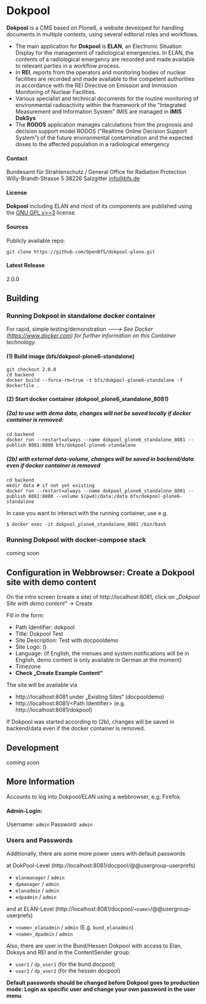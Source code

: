 # Dokpool

**Dokpool** is a CMS based on Plone6, a website developed for handling documents in multiple contexts, using several editorial roles and workflows.  
- The main application for **Dokpool** is **ELAN**, an Electronic Situation Display for the management of radiological emergencies. In ELAN, the contents of a radiological emergency are recorded and made available to relevant parties in a workflow process.  
- In **REI**, reports from the operators and monitoring bodies of nuclear facilities are recorded and made available to the competent authorities in accordance with the REI Directive on Emission and Immission Monitoring of Nuclear Facilities.  
- Various specialist and technical documents for the routine monitoring of environmental radioactivity within the framework of the "Integrated Measurement and Information System" IMIS are managed in **IMIS DokSys**
- The **RODOS** application manages calculations from the prognosis and decision support model RODOS ("Realtime Online Decision Support System") of the future environmental contamination and the expected doses to the affected population in a radiological emergency 


#### Contact

Bundesamt für Strahlenschutz / General Office for Radiation Protection
Willy-Brandt-Strasse 5
38226 Salzgitter
info@bfs.de

#### License

**Dokpool** including ELAN and most of its components are published using the [GNU GPL v>=3](http://www.gnu.org/licenses/gpl-3.0) license.

#### Sources

Publicly available repo:

```
git clone https://github.com/OpenBfS/dokpool-plone.git
```

#### Latest Release

2.0.0

## Building

### Running Dokpool in standalone docker container

For rapid, simple testing/demonstration
_---> See Docker (https://www.docker.com) for further information on this Container technology._

#### (1) Build image (bfs/dokpool-plone6-standalone)

```
git checkout 2.0.0
cd backend
docker build --force-rm=true -t bfs/dokpool-plone6-standalone -f Dockerfile .
```

#### (2) Start docker container (dokpool_plone6_standalone_8081)

##### (2a) to use with demo data, changes will not be saved locally if docker container is removed:

```
cd backend
docker run --restart=always --name dokpool_plone6_standalone_8081 --publish 8081:8080 bfs/dokpool-plone6-standalone
```

##### (2b) with external data-volume, changes will be saved in backend/data even if docker container is removed

```
cd backend
mkdir data # if not yet existing
docker run --restart=always --name dokpool_plone6_standalone_8081 --publish 8081:8080 --volume $(pwd)/data:/data bfs/dokpool-plone6-standalone
```

In case you want to interact with the running container, use e.g.

```
$ docker exec -it dokpool_plone6_standalone_8081 /bin/bash
```

### Running Dokpool with docker-compose stack

coming soon

## Configuration in Webbrowser: Create a Dokpool site with demo content

On the intro screen (create a site) of http://localhost:8081,
click on „_Dokpool Site with demo content"_ -> Create

Fill in the form:

- Path Identifier: dokpool
- Title: Dokpool Test
- Site Description: Test with docpooldemo
- Site Logo: ()
- Language: (if English, the menues and system notifications will be in English, demo content is only available in German at the moment)
- Timezone
- **Check „Create Example Content“**

The site will be available via

- http://localhost:8081 under „Existing Sites“ (docpooldemo)
- http://localhost:8081/\<Path Identifier> (e.g. http://localhost:8081/dokpool)

If Dokpool was started according to (2b), changes will be saved in backend/data even if the docker container is removed.


## Development

coming soon

## More Information

Accounts to log into Dokpool/ELAN using a webbrowser, e.g. Firefox.

#### Admin-Login:

Username: `admin`
Password: `admin`

### Users and Passwords

Additionally, there are some more power users with default passwords

at DokPool-Level (http://localhost:8081/docpool/@@usergroup-userprefs)

- `elanmanager` / `admin`
- `dpmanager` / `admin`
- `elanadmin` / `admin`
- `edpadmin` / `admin`

and at ELAN-Level (http://localhost:8081/docpool/`<name>`/@@usergroup-userprefs)

- `<name>_elanadmin` / `admin` (E.g. `bund_elanadmin`)
- `<name>_dpadmin` / `admin`

Also, there are user in the Bund/Hessen Dokpool with access to Elan, Doksys and REI and in the ContentSender group:

- `user1` / `dp_user1` (for the bund docpool)
- `user2` / `dp_user2` (for the hessen docpool)

**Default passwords should be changed before Dokpool goes to production mode: Login as specific user and change your own password in the user menu**
